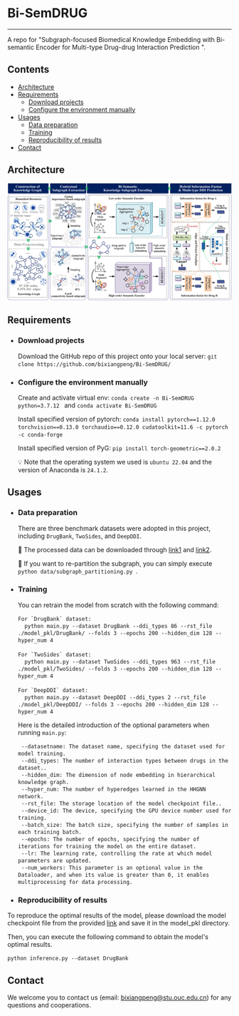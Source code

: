 # Bi-SemDRUG
---
A repo for "Subgraph-focused Biomedical Knowledge Embedding with Bi-semantic Encoder for Multi-type Drug-drug Interaction Prediction ".

## Contents

* [Architecture](#architecture)
* [Requirements](#requirements)
   * [Download projects](#download-projects)
   * [Configure the environment manually](#configure-the-environment-manually)
* [Usages](#usages)
   * [Data preparation](#data-preparation)
   * [Training](#training)
   * [Reproducibility of results](#reproducibility-of-results)
* [Contact](#contact)

## Architecture
![Bi-SemDRUG architecture](https://github.com/bixiangpeng/Bi-SemDRUG/blob/main/architecture.png)

## Requirements

* ### Download projects

   Download the GitHub repo of this project onto your local server: `git clone https://github.com/bixiangpeng/Bi-SemDRUG/`


* ### Configure the environment manually

   Create and activate virtual env: `conda create -n Bi-SemDRUG python=3.7.12 ` and `conda activate Bi-SemDRUG`
   
   Install specified version of pytorch: `conda install pytorch==1.12.0 torchvision==0.13.0 torchaudio==0.12.0 cudatoolkit=11.6 -c pytorch -c conda-forge`
   
   Install specified version of PyG: `pip install torch-geometric==2.0.2`
   
   :bulb: Note that the operating system we used is `ubuntu 22.04` and the version of Anaconda is `24.1.2`.

  
##  Usages

* ### Data preparation
  There are three benchmark datasets were adopted in this project, including `DrugBank`, `TwoSides`, and `DeepDDI`.

  🌳 The processed data can be downloaded through [link1](https://pan.baidu.com/s/1BAeE5P5mFJSAK02P5f223g?pwd=8aym) and [link2](https://pan.baidu.com/s/1XLWvZQATrfXagoX_7Ey7yg?pwd=vvb7).
  
  🌳 If you want to re-partition the subgraph, you can simply execute `python data/subgraph_partitioning.py `.


* ### Training
  You can retrain the model from scratch with the following command:
  ```text
  For `DrugBank` dataset:
    python main.py --dataset DrugBank --ddi_types 86 --rst_file ./model_pkl/DrugBank/ --folds 3 --epochs 200 --hidden_dim 128 --hyper_num 4 

  For `TwoSides` dataset:
    python main.py --dataset TwoSides --ddi_types 963 --rst_file ./model_pkl/TwoSides/ --folds 3 --epochs 200 --hidden_dim 128 --hyper_num 4 

  For `DeepDDI` dataset:
    python main.py --dataset DeepDDI --ddi_types 2 --rst_file ./model_pkl/DeepDDI/ --folds 3 --epochs 200 --hidden_dim 128 --hyper_num 4 

   ```
  
  Here is the detailed introduction of the optional parameters when running `main.py`:
   ```text
    --datasetname: The dataset name, specifying the dataset used for model training.
    --ddi_types: The number of interaction types between drugs in the dataset..
    --hidden_dim: The dimension of node embedding in hierarchical knowledge graph.
    --hyper_num: The number of hyperedges learned in the HHGNN network.
    --rst_file: The storage location of the model checkpoint file..
    --device_id: The device, specifying the GPU device number used for training.
    --batch_size: The batch size, specifying the number of samples in each training batch.
    --epochs: The number of epochs, specifying the number of iterations for training the model on the entire dataset.
    --lr: The learning rate, controlling the rate at which model parameters are updated.
    --num_workers: This parameter is an optional value in the Dataloader, and when its value is greater than 0, it enables multiprocessing for data processing.
   ```
* ### Reproducibility of results
 To reproduce the optimal results of the model, please download the model checkpoint file from the provided [link](https://pan.baidu.com/s/1IfZux7f4Zc9O7HTn3956LA?pwd=8i8a) and save it in the model_pkl directory. 
 
 Then, you can execute the following command to obtain the model's optimal results.
  ```text
  python inference.py --dataset DrugBank
   ```


## Contact

We welcome you to contact us (email: bixiangpeng@stu.ouc.edu.cn) for any questions and cooperations.

